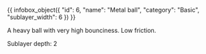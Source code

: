 {{ infobox_object({
	"id": 6,
	"name": "Metal ball",
	"category": "Basic",
	"sublayer_width": 6
}) }}

A heavy ball with very high bounciness. Low friction.

Sublayer depth: 2